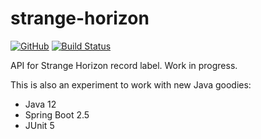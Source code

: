 # strange-horizon
[![GitHub](https://img.shields.io/github/license/halogeeni/strange-horizon)](https://github.com/halogeeni/strange-horizon/blob/master/LICENSE.md) [![Build Status](https://travis-ci.org/halogeeni/strange-horizon.svg?branch=master)](https://travis-ci.org/halogeeni/strange-horizon)

API for Strange Horizon record label. Work in progress.

This is also an experiment to work with new Java goodies:
* Java 12
* Spring Boot 2.5
* JUnit 5

